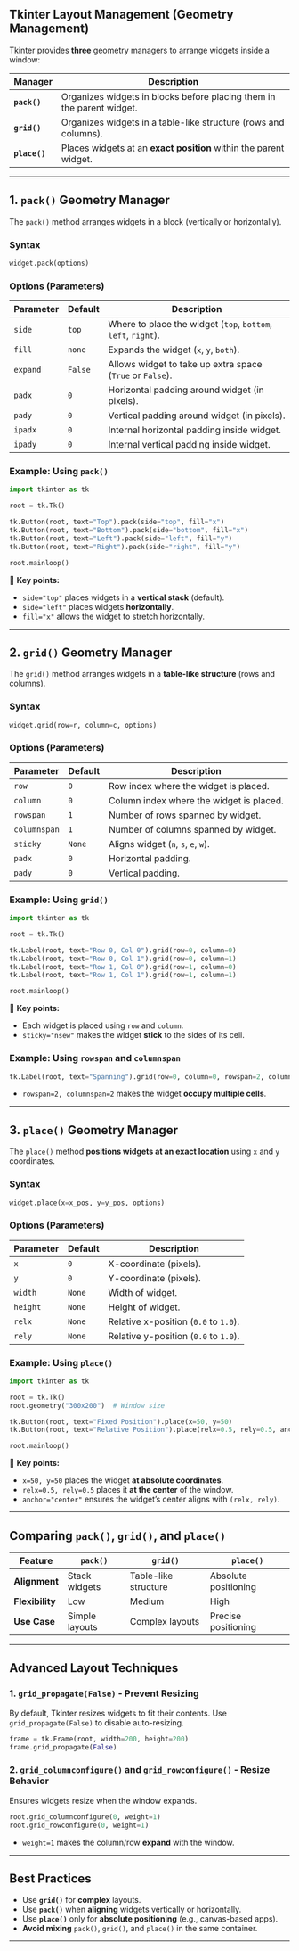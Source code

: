 ## **Tkinter Layout Management (Geometry Management)**  
Tkinter provides **three** geometry managers to arrange widgets inside a window:  

| Manager | Description |
|---------|------------|
| **`pack()`** | Organizes widgets in blocks before placing them in the parent widget. |
| **`grid()`** | Organizes widgets in a table-like structure (rows and columns). |
| **`place()`** | Places widgets at an **exact position** within the parent widget. |

---

## **1. `pack()` Geometry Manager**  
The `pack()` method arranges widgets in a block (vertically or horizontally).  

### **Syntax**  
```python
widget.pack(options)
```

### **Options (Parameters)**
| Parameter | Default | Description |
|-----------|---------|-------------|
| `side` | `top` | Where to place the widget (`top`, `bottom`, `left`, `right`). |
| `fill` | `none` | Expands the widget (`x`, `y`, `both`). |
| `expand` | `False` | Allows widget to take up extra space (`True` or `False`). |
| `padx` | `0` | Horizontal padding around widget (in pixels). |
| `pady` | `0` | Vertical padding around widget (in pixels). |
| `ipadx` | `0` | Internal horizontal padding inside widget. |
| `ipady` | `0` | Internal vertical padding inside widget. |

### **Example: Using `pack()`**
```python
import tkinter as tk

root = tk.Tk()

tk.Button(root, text="Top").pack(side="top", fill="x")
tk.Button(root, text="Bottom").pack(side="bottom", fill="x")
tk.Button(root, text="Left").pack(side="left", fill="y")
tk.Button(root, text="Right").pack(side="right", fill="y")

root.mainloop()
```
📌 **Key points:**  
- `side="top"` places widgets in a **vertical stack** (default).  
- `side="left"` places widgets **horizontally**.  
- `fill="x"` allows the widget to stretch horizontally.  

---

## **2. `grid()` Geometry Manager**  
The `grid()` method arranges widgets in a **table-like structure** (rows and columns).  

### **Syntax**  
```python
widget.grid(row=r, column=c, options)
```

### **Options (Parameters)**
| Parameter | Default | Description |
|-----------|---------|-------------|
| `row` | `0` | Row index where the widget is placed. |
| `column` | `0` | Column index where the widget is placed. |
| `rowspan` | `1` | Number of rows spanned by widget. |
| `columnspan` | `1` | Number of columns spanned by widget. |
| `sticky` | `None` | Aligns widget (`n`, `s`, `e`, `w`). |
| `padx` | `0` | Horizontal padding. |
| `pady` | `0` | Vertical padding. |

### **Example: Using `grid()`**
```python
import tkinter as tk

root = tk.Tk()

tk.Label(root, text="Row 0, Col 0").grid(row=0, column=0)
tk.Label(root, text="Row 0, Col 1").grid(row=0, column=1)
tk.Label(root, text="Row 1, Col 0").grid(row=1, column=0)
tk.Label(root, text="Row 1, Col 1").grid(row=1, column=1)

root.mainloop()
```
📌 **Key points:**  
- Each widget is placed using `row` and `column`.  
- `sticky="nsew"` makes the widget **stick** to the sides of its cell.  

### **Example: Using `rowspan` and `columnspan`**
```python
tk.Label(root, text="Spanning").grid(row=0, column=0, rowspan=2, columnspan=2, sticky="nsew")
```
- `rowspan=2, columnspan=2` makes the widget **occupy multiple cells**.  

---

## **3. `place()` Geometry Manager**  
The `place()` method **positions widgets at an exact location** using `x` and `y` coordinates.  

### **Syntax**  
```python
widget.place(x=x_pos, y=y_pos, options)
```

### **Options (Parameters)**
| Parameter | Default | Description |
|-----------|---------|-------------|
| `x` | `0` | X-coordinate (pixels). |
| `y` | `0` | Y-coordinate (pixels). |
| `width` | `None` | Width of widget. |
| `height` | `None` | Height of widget. |
| `relx` | `None` | Relative x-position (`0.0` to `1.0`). |
| `rely` | `None` | Relative y-position (`0.0` to `1.0`). |

### **Example: Using `place()`**
```python
import tkinter as tk

root = tk.Tk()
root.geometry("300x200")  # Window size

tk.Button(root, text="Fixed Position").place(x=50, y=50)
tk.Button(root, text="Relative Position").place(relx=0.5, rely=0.5, anchor="center")

root.mainloop()
```
📌 **Key points:**  
- `x=50, y=50` places the widget **at absolute coordinates**.  
- `relx=0.5, rely=0.5` places it **at the center** of the window.  
- `anchor="center"` ensures the widget’s center aligns with `(relx, rely)`.  

---

## **Comparing `pack()`, `grid()`, and `place()`**

| Feature | `pack()` | `grid()` | `place()` |
|---------|---------|---------|---------|
| **Alignment** | Stack widgets | Table-like structure | Absolute positioning |
| **Flexibility** | Low | Medium | High |
| **Use Case** | Simple layouts | Complex layouts | Precise positioning |

---

## **Advanced Layout Techniques**
### **1. `grid_propagate(False)` - Prevent Resizing**
By default, Tkinter resizes widgets to fit their contents. Use `grid_propagate(False)` to disable auto-resizing.

```python
frame = tk.Frame(root, width=200, height=200)
frame.grid_propagate(False)
```

### **2. `grid_columnconfigure()` and `grid_rowconfigure()` - Resize Behavior**
Ensures widgets resize when the window expands.

```python
root.grid_columnconfigure(0, weight=1)
root.grid_rowconfigure(0, weight=1)
```
- `weight=1` makes the column/row **expand** with the window.

---

## **Best Practices**
- Use **`grid()`** for **complex** layouts.  
- Use **`pack()`** when **aligning** widgets vertically or horizontally.  
- Use **`place()`** only for **absolute positioning** (e.g., canvas-based apps).  
- **Avoid mixing** `pack()`, `grid()`, and `place()` in the same container.

---
